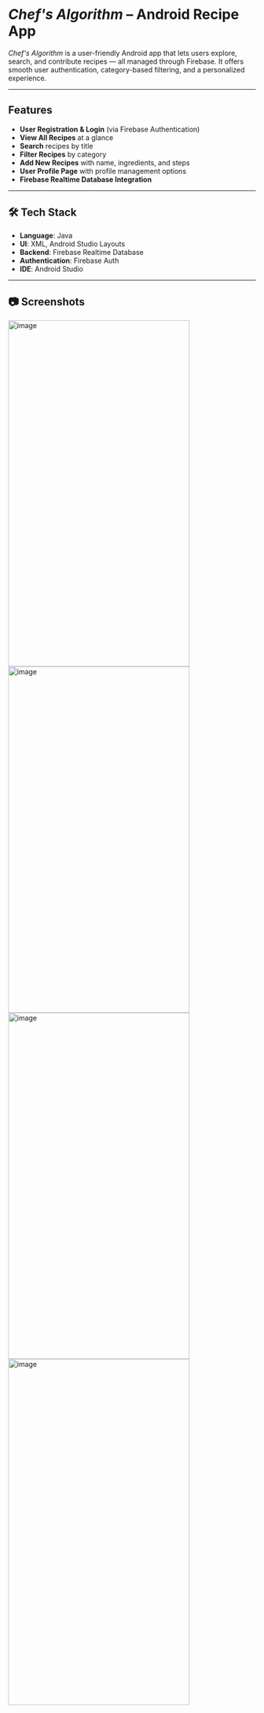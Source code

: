 # *Chef's Algorithm* – Android Recipe App

*Chef's Algorithm* is a user-friendly Android app that lets users explore, search, and contribute recipes — all managed through Firebase. It offers smooth user authentication, category-based filtering, and a personalized experience.

---

## Features

- **User Registration & Login** (via Firebase Authentication)
- **View All Recipes** at a glance
- **Search** recipes by title
- **Filter Recipes** by category 
- **Add New Recipes** with name, ingredients, and steps
- **User Profile Page** with profile management options
- **Firebase Realtime Database Integration**

---

## 🛠️ Tech Stack

- **Language**: Java
- **UI**: XML, Android Studio Layouts
- **Backend**: Firebase Realtime Database
- **Authentication**: Firebase Auth
- **IDE**: Android Studio

---

## 📷 Screenshots
<img width="369" height="704" alt="image" src="https://github.com/user-attachments/assets/9b272cdb-77d7-4fba-9a88-32d11da85409" />
<img width="369" height="704" alt="image" src="https://github.com/user-attachments/assets/8dd49472-910a-4af7-9408-01e44e30a42a" />
<img width="369" height="704" alt="image" src="https://github.com/user-attachments/assets/8a6d1cc8-c1cc-474b-b63a-e26cad27321c" />
<img width="369" height="704" alt="image" src="https://github.com/user-attachments/assets/fc501532-78e0-4c5e-bbec-70cd6920c7fa" />





